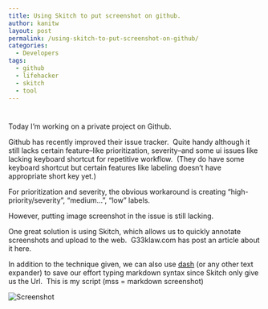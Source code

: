 ```yaml
---
title: Using Skitch to put screenshot on github.
author: kanitw
layout: post
permalink: /using-skitch-to-put-screenshot-on-github/
categories:
  - Developers
tags:
  - github
  - lifehacker
  - skitch
  - tool
---
```

# 

Today I’m working on a private project on Github.

Github has recently improved their issue tracker.  Quite handy although it still lacks certain feature–like prioritization, severity–and some ui issues like lacking keyboard shortcut for repetitive workflow.  (They do have some keyboard shortcut but certain features like labeling doesn’t have appropriate short key yet.)

For prioritization and severity, the obvious workaround is creating “high-priority/severity”, “medium…”, “low” labels.

However, putting image screenshot in the issue is still lacking.

One great solution is using Skitch, which allows us to quickly annotate screenshots and upload to the web.  G33klaw.com has post an article about it here.

  
In addition to the technique given, we can also use [dash][1] (or any other text expander) to save our effort typing markdown syntax since Skitch only give us the Url.  This is my script (mss = markdown screenshot)

 [1]: http://kapeli.com/dash/

![][2]

 [2]: https://img.skitch.com/20120927-fexrjefm11kt591wctqrrxukyq.jpg "Screenshot"

 